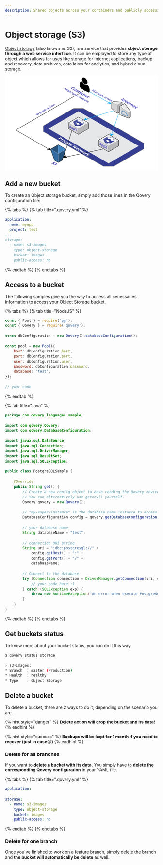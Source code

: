 ```yaml
---
description: Shared objects across your containers and publicly accessible
---
```


# Object storage \(S3\)

[Object storage](https://en.wikipedia.org/wiki/Object_storage) \(also known as S3\), is a service that provides **object storage through a web service interface**. It can be employed to store any type of object which allows for uses like storage for Internet applications, backup and recovery, data archives, data lakes for analytics, and hybrid cloud storage.

![](../../.gitbook/assets/qovery-s3.png)

## Add a new bucket

To create an Object storage bucket, simply add those lines in the Qovery configuration file:

{% tabs %}
{% tab title=".qovery.yml" %}
```yaml
application:
  name: myapp
  project: test
...
storage:
  - name: s3-images
    type: object-storage
    bucket: images
    public-access: no
```
{% endtab %}
{% endtabs %}

## Access to a bucket

The following samples give you the way to access all necessaries information to access your Object Storage bucket.

{% tabs %}
{% tab title="NodeJS" %}
```javascript
const { Pool } = require('pg');
const { Qovery } = require('qovery');

const dbConfiguration = new Qovery().databaseConfiguration();

const pool = new Pool({
    host: dbConfiguration.host,
    port: dbConfiguration.port,
    user: dbConfiguration.user,
    password: dbConfiguration.password,
    database: 'test', 
});

// your code
```
{% endtab %}

{% tab title="Java" %}
```java
package com.qovery.languages.sample;

import com.qovery.Qovery;
import com.qovery.DatabaseConfiguration;

import javax.sql.DataSource;
import java.sql.Connection;
import java.sql.DriverManager;
import java.sql.ResultSet;
import java.sql.SQLException;

public class PostgreSQLSample {

    @Override
    public String get() {
        // Create a new config object to ease reading the Qovery environment variables.
        // You can alternatively use getenv() yourself.
        Qovery qovery = new Qovery();

        // "my-super-instance" is the database name instance to access
        DatabaseConfiguration config = qovery.getDatabaseConfiguration("my-super-instance");
        
        // your database name
        String databaseName = "test";

        // connection URI string
        String uri = "jdbc:postgresql://" + 
            config.getHost() + ":" + 
            config.getPort() + "/" + 
            databaseName;

        // Connect to the database
        try (Connection connection = DriverManager.getConnection(uri, config.getUsername(), config.getPassword())) {
            // your code here :)
        } catch (SQLException exp) {
            throw new RuntimeException("An error when execute PostgreSQL", exp);
        }
    }
}
```
{% endtab %}
{% endtabs %}

## Get buckets status

To know more about your bucket status, you can do it this way:

```bash
$ qovery status storage

✓ s3-images:
* Branch  : master (Production)
* Health  : healthy
* Type    : Object Storage
```

## Delete a bucket

To delete a bucket, there are 2 ways to do it, depending on the scenario you are.

{% hint style="danger" %}
**Delete action will drop the bucket and its data!**
{% endhint %}

{% hint style="success" %}
**Backups will be kept for 1 month if you need to recover \(just in case**😉**\)**
{% endhint %}

### Delete for all branches

If you want to **delete a bucket with its data.** You simply have to **delete the corresponding Qovery configuration** in your YAML file.

{% tabs %}
{% tab title=".qovery.yml" %}
```yaml
application:
  ...
storage:
  - name: s3-images
    type: object-storage
    bucket: images
    public-access: no
```
{% endtab %}
{% endtabs %}

### Delete for one branch

Once you've finished to work on a feature branch, simply delete the branch and **the bucket will automatically be delete** as well.

